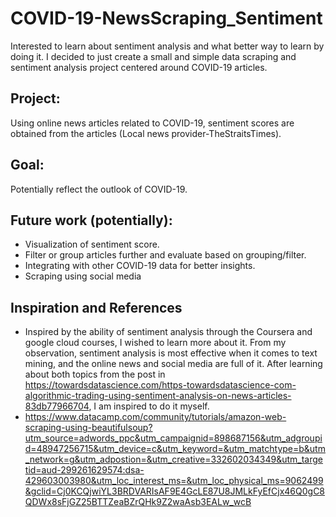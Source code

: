 # COVID-19-NewsScraping_Sentiment
Interested to learn about sentiment analysis and what better way to learn by doing it. I decided to just create a small and simple data scraping and sentiment analysis project centered around COVID-19 articles. 

## Project:
Using online news articles related to COVID-19, sentiment scores are obtained from the articles (Local news provider-TheStraitsTimes).

## Goal:
Potentially reflect the outlook of COVID-19.

## Future work (potentially):
* Visualization of sentiment score.
* Filter or group articles further and evaluate based on grouping/filter.
* Integrating with other COVID-19 data for better insights.
* Scraping using social media

## Inspiration and References
* Inspired by the ability of sentiment analysis through the Coursera and google cloud courses, I wished to learn more about it. From my observation, sentiment analysis is most effective when it comes to text mining, and the online news and social media are full of it. After learning about both topics from the post in https://towardsdatascience.com/https-towardsdatascience-com-algorithmic-trading-using-sentiment-analysis-on-news-articles-83db77966704, I am inspired to do it myself.
* https://www.datacamp.com/community/tutorials/amazon-web-scraping-using-beautifulsoup?utm_source=adwords_ppc&utm_campaignid=898687156&utm_adgroupid=48947256715&utm_device=c&utm_keyword=&utm_matchtype=b&utm_network=g&utm_adpostion=&utm_creative=332602034349&utm_targetid=aud-299261629574:dsa-429603003980&utm_loc_interest_ms=&utm_loc_physical_ms=9062499&gclid=Cj0KCQjwiYL3BRDVARIsAF9E4GcLE87U8JMLkFyEfCjx46Q0gC8QDWx8sFjGZ25BTTZeaBZrQHk9Z2waAsb3EALw_wcB
